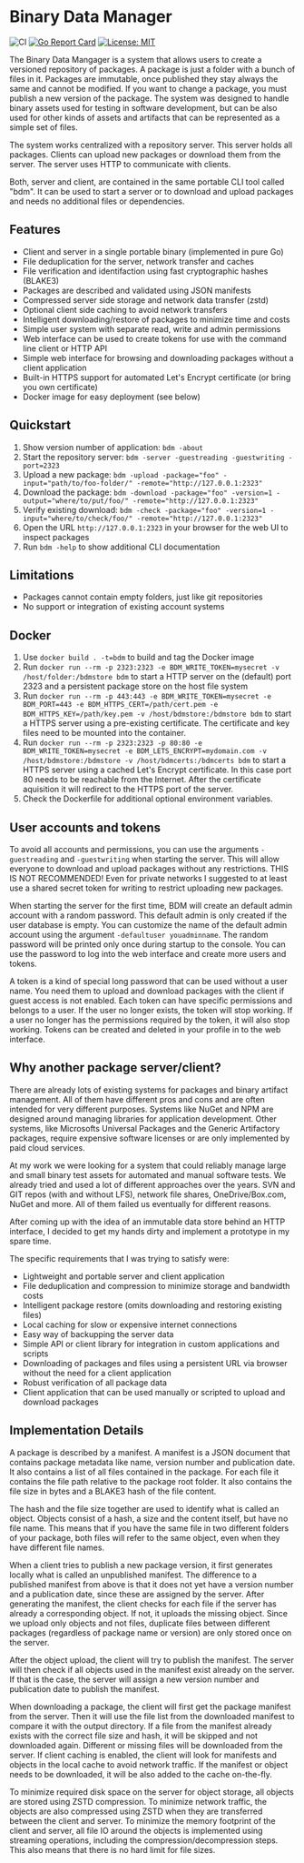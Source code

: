 # Binary Data Manager

![CI](https://github.com/cry-inc/bdm/workflows/CI/badge.svg?branch=master)
[![Go Report Card](https://goreportcard.com/badge/github.com/cry-inc/bdm)](https://goreportcard.com/report/github.com/cry-inc/bdm)
[![License: MIT](https://img.shields.io/badge/License-MIT-blue.svg)](https://opensource.org/licenses/MIT)

The Binary Data Mangager is a system that allows users to create a versioned repository of packages. A package is just a folder with a bunch of files in it. Packages are immutable, once published they stay always the same and cannot be modified. If you want to change a package, you must publish a new version of the package. The system was designed to handle binary assets used for testing in software development, but can be also used for other kinds of assets and artifacts that can be represented as a simple set of files.

The system works centralized with a repository server. This server holds all packages. Clients can upload new packages or download them from the server. The server uses HTTP to communicate with clients.

Both, server and client, are contained in the same portable CLI tool called "bdm". It can be used to start a server or to download and upload packages and needs no additional files or dependencies.

## Features

* Client and server in a single portable binary (implemented in pure Go)
* File deduplication for the server, network transfer and caches
* File verification and identifaction using fast cryptographic hashes (BLAKE3)
* Packages are described and validated using JSON manifests
* Compressed server side storage and network data transfer (zstd)
* Optional client side caching to avoid network transfers
* Intelligent downloading/restore of packages to minimize time and costs
* Simple user system with separate read, write and admin permissions
* Web interface can be used to create tokens for use with the command line client or HTTP API
* Simple web interface for browsing and downloading packages without a client application
* Built-in HTTPS support for automated Let's Encrypt certificate (or bring you own certificate)
* Docker image for easy deployment (see below)

## Quickstart

1. Show version number of application: `bdm -about`
2. Start the repository server: `bdm -server -guestreading -guestwriting -port=2323`
3. Upload a new package: `bdm -upload -package="foo" -input="path/to/foo-folder/" -remote="http://127.0.0.1:2323"`
4. Download the package: `bdm -download -package="foo" -version=1 -output="where/to/put/foo/" -remote="http://127.0.0.1:2323"`
5. Verify existing download: `bdm -check -package="foo" -version=1 -input="where/to/check/foo/" -remote="http://127.0.0.1:2323"`
6. Open the URL `http://127.0.0.1:2323` in your browser for the web UI to inspect packages
7. Run `bdm -help` to show additional CLI documentation

## Limitations

* Packages cannot contain empty folders, just like git repositories
* No support or integration of existing account systems

## Docker

1. Use `docker build . -t=bdm` to build and tag the Docker image
2. Run `docker run --rm -p 2323:2323 -e BDM_WRITE_TOKEN=mysecret -v /host/folder:/bdmstore bdm` to start a HTTP server on the (default) port 2323 and a persistent package store on the host file system
3. Run `docker run --rm -p 443:443 -e BDM_WRITE_TOKEN=mysecret -e BDM_PORT=443 -e BDM_HTTPS_CERT=/path/cert.pem -e BDM_HTTPS_KEY=/path/key.pem -v /host/bdmstore:/bdmstore bdm` to start a HTTPS server using a pre-existing certificate. The certificate and key files need to be mounted into the container.
4. Run `docker run --rm -p 2323:2323 -p 80:80 -e BDM_WRITE_TOKEN=mysecret -e BDM_LETS_ENCRYPT=mydomain.com -v /host/bdmstore:/bdmstore -v /host/bdmcerts:/bdmcerts bdm` to start a HTTPS server using a cached Let's Encrypt certificate. In this case port 80 needs to be reachable from the Internet. After the certificate aquisition it will redirect to the HTTPS port of the server.
5. Check the Dockerfile for additional optional environment variables.

## User accounts and tokens

To avoid all accounts and permissions, you can use the arguments `-guestreading` and `-guestwriting` when starting the server. This will allow everyone to download and upload packages without any restrictions. THIS IS NOT RECOMMENDED! Even for private networks I suggested to at least use a shared secret token for writing to restrict uploading new packages.

When starting the server for the first time, BDM will create an default admin account with a random password. This default admin is only created if the user database is empty. You can customize the name of the default admin account using the argument `-defaultuser youadminname`. The random password will be printed only once during startup to the console. You can use the password to log into the web interface and create more users and tokens.

A token is a kind of special long password that can be used without a user name. You need them to upload and download packages with the client if guest access is not enabled. Each token can have specific permissions and belongs to a user. If the user no longer exists, the token will stop working. If a user no longer has the permissions required by the token, it will also stop working. Tokens can be created and deleted in your profile in to the web interface.

## Why another package server/client?

There are already lots of existing systems for packages and binary artifact management. All of them have different pros and cons and are often intended for very different purposes. Systems like NuGet and NPM are designed around managing libraries for application development. Other systems, like Microsofts Universal Packages and the Generic Artifactory packages, require expensive software licenses or are only implemented by paid cloud services.

At my work we were looking for a system that could reliably manage large and small binary test assets for automated and manual software tests. We already tried and used a lot of different approaches over the years. SVN and GIT repos (with and without LFS), network file shares, OneDrive/Box.com, NuGet and more. All of them failed us eventually for different reasons.

After coming up with the idea of an immutable data store behind an HTTP interface, I decided to get my hands dirty and implement a prototype in my spare time.

The specific requirements that I was trying to satisfy were:
* Lightweight and portable server and client application
* File deduplication and compression to minimize storage and bandwidth costs
* Intelligent package restore (omits downloading and restoring existing files)
* Local caching for slow or expensive internet connections
* Easy way of backupping the server data
* Simple API or client library for integration in custom applications and scripts
* Downloading of packages and files using a persistent URL via browser without the need for a client application
* Robust verification of all package data
* Client application that can be used manually or scripted to upload and download packages

## Implementation Details

A package is described by a manifest. A manifest is a JSON document that contains package metadata like name, version number and publication date. It also contains a list of all files contained in the package. For each file it contains the file path relative to the package root folder. It also contains the file size in bytes and a BLAKE3 hash of the file content.

The hash and the file size together are used to identify what is called an object. Objects consist of a hash, a size and the content itself, but have no file name. This means that if you have the same file in two different folders of your package, both files will refer to the same object, even when they have different file names.

When a client tries to publish a new package version, it first generates locally what is called an unpublished manifest. The difference to a published manifest from above is that it does not yet have a version number and a publication date, since these are assigned by the server. After generating the manifest, the client checks for each file if the server has already a corresponding object. If not, it uploads the missing object. Since we upload only objects and not files, duplicate files between different packages (regardless of package name or version) are only stored once on the server.

After the object upload, the client will try to publish the manifest. The server will then check if all objects used in the manifest exist already on the server. If that is the case, the server will assign a new version number and publication date to publish the manifest.

When downloading a package, the client will first get the package manifest from the server. Then it will use the file list from the downloaded manifest to compare it with the output directory. If a file from the manifest already exists with the correct file size and hash, it will be skipped and not downloaded again. Different or missing files will be downloaded from the server. If client caching is enabled, the client will look for manifests and objects in the local cache to avoid network traffic. If the manifest or object needs to be downloaded, it will be also added to the cache on-the-fly.

To minimize required disk space on the server for object storage, all objects are stored using ZSTD compression. To minimize network traffic, the objects are also compressed using ZSTD when they are transferred between the client and server. To minimize the memory footprint of the client and server, all file IO around the objects is implemented using streaming operations, including the compression/decompression steps. This also means that there is no hard limit for file sizes.
